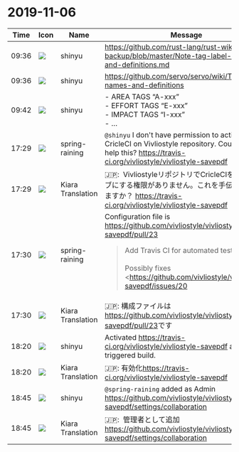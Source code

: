 # 2019-11-06

|Time|Icon|Name|Message|
|---|---|---|---|
|09:36|![](https://avatars.slack-edge.com/2018-04-27/354445776386_e258f5ed5ba887b08668_72.jpg)|shinyu|<https://github.com/rust-lang/rust-wiki-backup/blob/master/Note-tag-label-names-and-definitions.md>|
|09:36|![](https://avatars.slack-edge.com/2018-04-27/354445776386_e258f5ed5ba887b08668_72.jpg)|shinyu|<https://github.com/servo/servo/wiki/Tag-label-names-and-definitions>|
|09:42|![](https://avatars.slack-edge.com/2018-04-27/354445776386_e258f5ed5ba887b08668_72.jpg)|shinyu|- AREA TAGS “A-xxx”<br>- EFFORT TAGS “E-xxx”<br>- IMPACT TAGS “I-xxx”<br>- …|
|17:29|![](https://secure.gravatar.com/avatar/1ac180f0868137292905c311b5fff781.jpg?s=72&d=https%3A%2F%2Fa.slack-edge.com%2Fdf10d%2Fimg%2Favatars%2Fava_0021-72.png)|spring-raining|`@shinyu` I don't have permission to activate CricleCI on Vivliostyle repository. Could you help this? <https://travis-ci.org/vivliostyle/vivliostyle-savepdf>|
|17:29|![](https://avatars.slack-edge.com/2019-08-21/732685848020_f3f20736795184660348_72.png)|Kiara Translation|🇯🇵:  VivliostyleリポジトリでCricleCIをアクティブにする権限がありません。これを手伝ってもらえますか？ <https://travis-ci.org/vivliostyle/vivliostyle-savepdf>|
|17:30|![](https://secure.gravatar.com/avatar/1ac180f0868137292905c311b5fff781.jpg?s=72&d=https%3A%2F%2Fa.slack-edge.com%2Fdf10d%2Fimg%2Favatars%2Fava_0021-72.png)|spring-raining|Configuration file is <https://github.com/vivliostyle/vivliostyle-savepdf/pull/23><br><blockquote>Add Travis CI for automated tests.<br><br>Possibly fixes <https://github.com/vivliostyle/vivliostyle-savepdf/issues/20|#20></blockquote>|
|17:30|![](https://avatars.slack-edge.com/2019-08-21/732685848020_f3f20736795184660348_72.png)|Kiara Translation|🇯🇵: 構成ファイルは<https://github.com/vivliostyle/vivliostyle-savepdf/pull/23>です|
|18:20|![](https://avatars.slack-edge.com/2018-04-27/354445776386_e258f5ed5ba887b08668_72.jpg)|shinyu|Activated <https://travis-ci.org/vivliostyle/vivliostyle-savepdf> and triggered build.|
|18:20|![](https://avatars.slack-edge.com/2019-08-21/732685848020_f3f20736795184660348_72.png)|Kiara Translation|🇯🇵: 有効化<https://travis-ci.org/vivliostyle/vivliostyle-savepdf>|
|18:45|![](https://avatars.slack-edge.com/2018-04-27/354445776386_e258f5ed5ba887b08668_72.jpg)|shinyu|`@spring-raining` added as Admin <https://github.com/vivliostyle/vivliostyle-savepdf/settings/collaboration>|
|18:45|![](https://avatars.slack-edge.com/2019-08-21/732685848020_f3f20736795184660348_72.png)|Kiara Translation|🇯🇵:  管理者として追加<https://github.com/vivliostyle/vivliostyle-savepdf/settings/collaboration>|
